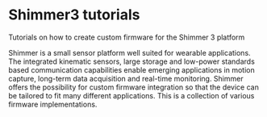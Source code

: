 # Shimmer3 tutorials
Tutorials on how to create custom firmware for the Shimmer 3 platform

Shimmer is a small sensor platform well suited for wearable applications. The integrated kinematic sensors, large storage and low-power standards based communication capabilities enable emerging applications in motion capture, long-term data acquisition and real-time monitoring. Shimmer offers the possibility for custom firmware integration so that the device can be tailored to fit many different applications. This is a collection of various firmware implementations.
